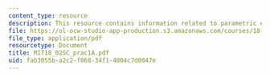 ```yaml
---
content_type: resource
description: This resource contains information related to parametric equations.
file: https://ol-ocw-studio-app-production.s3.amazonaws.com/courses/18-02sc-multivariable-calculus-fall-2010/fab3055ba2c2f06834f14004c7d0047e_MIT18_02SC_prac1A.pdf
file_type: application/pdf
resourcetype: Document
title: MIT18_02SC_prac1A.pdf
uid: fab3055b-a2c2-f068-34f1-4004c7d0047e
---
```

